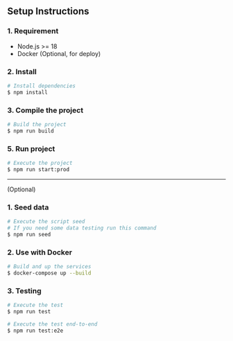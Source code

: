 ## Setup Instructions

### 1. Requirement
- Node.js >= 18
- Docker (Optional, for deploy)

### 2. Install
```bash
# Install dependencies
$ npm install
```

### 3. Compile the project
```bash
# Build the project
$ npm run build
```

### 5. Run project
```bash
# Execute the project
$ npm run start:prod
```

-------
(Optional)

### 1. Seed data
```bash
# Execute the script seed
# If you need some data testing run this command
$ npm run seed
```

### 2. Use with Docker
```bash
# Build and up the services
$ docker-compose up --build
```

### 3. Testing
```bash
# Execute the test
$ npm run test

# Execute the test end-to-end
$ npm run test:e2e
```